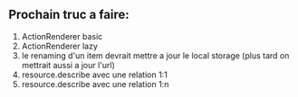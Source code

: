 ## Prochain truc a faire:

1. ActionRenderer basic
2. ActionRenderer lazy
3. le renaming d'un item devrait mettre a jour le local storage (plus tard on mettrait aussi a jour l'url)
4. resource.describe avec une relation 1:1
5. resource.describe avec une relation 1:n
